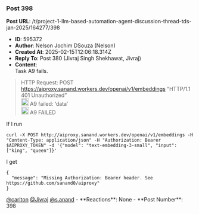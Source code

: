 ### Post 398
**Post URL**: /t/project-1-llm-based-automation-agent-discussion-thread-tds-jan-2025/164277/398
- **ID**: 595372
- **Author**: Nelson Jochim DSouza (Nelson)
- **Created At**: 2025-02-15T12:06:18.314Z
- **Reply To**: Post 380 (Jivraj Singh Shekhawat, Jivraj)
- **Content**:  
  Task A9 fails.
<blockquote>
HTTP Request: POST <a href="https://aiproxy.sanand.workers.dev/openai/v1/embeddings" rel="noopener nofollow ugc">https://aiproxy.sanand.workers.dev/openai/v1/embeddings</a> “HTTP/1.1 401 Unauthorized”<br>
<img src="https://emoji.discourse-cdn.com/google/red_circle.png?v=12" title=":red_circle:" class="emoji" alt=":red_circle:" loading="lazy" width="20" height="20"> A9 failed: ‘data’<br>
<img src="https://emoji.discourse-cdn.com/google/x.png?v=12" title=":x:" class="emoji" alt=":x:" loading="lazy" width="20" height="20"> A9 FAILED
</blockquote>
If I run
<pre><code class="lang-auto">curl -X POST http://aiproxy.sanand.workers.dev/openai/v1/embeddings -H "Content-Type: application/json" -H "Authorization: Bearer $AIPROXY_TOKEN" -d '{"model": "text-embedding-3-small", "input": ["king", "queen"]}'
</code></pre>
I get
<pre><code class="lang-auto">{
  "message": "Missing Authorization: Bearer header. See https://github.com/sanand0/aiproxy"
}
</code></pre>
<a class="mention" href="/u/carlton">@carlton</a> <a class="mention" href="/u/jivraj">@Jivraj</a>  <a class="mention" href="/u/s.anand">@s.anand</a>
- **Reactions**: None
- **Post Number**: 398

